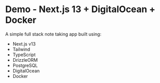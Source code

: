 # Demo - Next.js 13 + DigitalOcean + Docker

A simple full stack note taking app built using:

- Next.js v13
- Tailwind
- TypeScript
- DrizzleORM
- PostgreSQL
- DigitalOcean
- Docker
